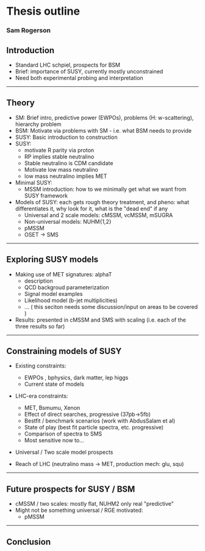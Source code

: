 # Thesis outline

### Sam Rogerson

## Introduction

- Standard LHC schpiel, prospects for BSM
- Brief: importance of SUSY, currently mostly unconstrained
- Need both experimental probing and interpretation


---

## Theory

- SM: Brief intro, predictive power (EWPOs), problems (H: w-scattering),
  hierarchy problem
- BSM: Motivate via problems with SM - i.e. what BSM needs to provide
- SUSY: Basic introduction to construction
- SUSY:
    * motivate R parity via proton
    * RP implies stable neutralino
    * Stable neutralino is CDM candidate
    * Motivate low mass neutralino
    * low mass neutralino implies MET
- Minimal SUSY:
    * MSSM introduction: how to we minimally get what we want from SUSY
      framework
- Models of SUSY: each gets rough theory treatment, and pheno: what
  differentiates it, why look for it, what is the "dead end" if any
    * Universal and 2 scale models: cMSSM, vcMSSM, mSUGRA
    * Non-universal models: NUHM{1,2}
    * pMSSM
    * OSET -> SMS


---

## Exploring SUSY models

- Making use of MET signatures: alphaT
    * description
    * QCD backgroud parameterization
    * Signal model examples
    * Likelihood model (b-jet multiplicities)
    * ... ( this seciton needs some discussion/input on areas to be covered )
- Results: presented in cMSSM and SMS with scaling (i.e. each of the three
  results so far)


---

## Constraining models of SUSY

- Existing constraints:
    * EWPOs , bphysics, dark matter, lep higgs
    * Current state of models

- LHC-era constraints:
    * MET, Bsmumu, Xenon 
    * Effect of direct searches, progressive (37pb->5fb)
    * Bestfit / benchmark scenarios (work with AbdusSalam et al)
    * State of play (best fit particle spectra, etc. progressive)
    * Comparison of spectra to SMS
    * Most sensitive now to...

- Universal / Two scale model prospects

- Reach of LHC (neutralino mass -> MET, production mech: glu, squ)


---

## Future prospects for SUSY / BSM

- cMSSM / two scales: mostly flat, NUHM2 only real "predictive"
- Might not be something universal / RGE motivated: 
    * pMSSM


---

## Conclusion
